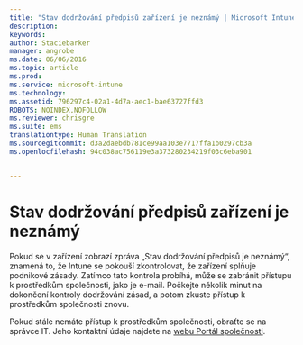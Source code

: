 ```yaml
---
title: "Stav dodržování předpisů zařízení je neznámý | Microsoft Intune"
description: 
keywords: 
author: Staciebarker
manager: angrobe
ms.date: 06/06/2016
ms.topic: article
ms.prod: 
ms.service: microsoft-intune
ms.technology: 
ms.assetid: 796297c4-02a1-4d7a-aec1-bae63727ffd3
ROBOTS: NOINDEX,NOFOLLOW
ms.reviewer: chrisgre
ms.suite: ems
translationtype: Human Translation
ms.sourcegitcommit: d3a2daebdb781ce99aa103e7717ffa1b0297cb3a
ms.openlocfilehash: 94c038ac756119e3a373280234219f03c6eba901


---
```



# Stav dodržování předpisů zařízení je neznámý

Pokud se v zařízení zobrazí zpráva „Stav dodržování předpisů je neznámý“, znamená to, že Intune se pokouší zkontrolovat, že zařízení splňuje podnikové zásady. Zatímco tato kontrola probíhá, může se zabránit přístupu k prostředkům společnosti, jako je e-mail. Počkejte několik minut na dokončení kontroly dodržování zásad, a potom zkuste přístup k prostředkům společnosti znovu.

Pokud stále nemáte přístup k prostředkům společnosti, obraťte se na správce IT. Jeho kontaktní údaje najdete na [webu Portál společnosti](http://portal.manage.microsoft.com).



<!--HONumber=Aug16_HO4-->


